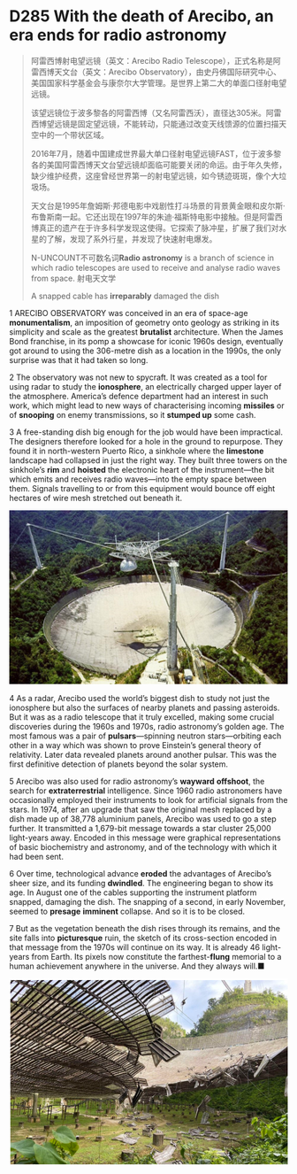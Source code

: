 # D285 With the death of Arecibo, an era ends for radio astronomy
> 阿雷西博射电望远镜（英文：Arecibo Radio Telescope），正式名称是阿雷西博天文台（英文：Arecibo Observatory），由史丹佛国际研究中心、美国国家科学基金会与康奈尔大学管理。是世界上第二大的单面口径射电望远镜。
 > 
> 该望远镜位于波多黎各的阿雷西博（又名阿雷西沃），直径达305米。阿雷西博望远镜是固定望远镜，不能转动，只能通过改变天线馈源的位置扫描天空中的一个带状区域。
 > 
> 2016年7月，随着中国建成世界最大单口径射电望远镜FAST，位于波多黎各的美国阿雷西博天文台望远镜却面临可能要关闭的命运。由于年久失修，缺少维护经费，这座曾经世界第一的射电望远镜，如今锈迹斑斑，像个大垃圾场。
 > 
> 天文台是1995年詹姆斯·邦德电影中戏剧性打斗场景的背景黄金眼和皮尔斯·布鲁斯南一起。它还出现在1997年的朱迪·福斯特电影中接触。但是阿雷西博真正的遗产在于许多科学发现这使得。它探索了脉冲星，扩展了我们对水星的了解，发现了系外行星，并发现了快速射电爆发。
 > 
> N-UNCOUNT不可数名词**Radio astronomy** is a branch of science in which radio telescopes are used to receive and analyse radio waves from space. 射电天文学
 > 
> A snapped cable has **irreparably** damaged the dish
 > 

1 ARECIBO OBSERVATORY was conceived in an era of space-age **monumentalism**, an imposition of geometry onto geology as striking in its simplicity and scale as the greatest **brutalist** architecture. When the James Bond franchise, in its pomp a showcase for iconic 1960s design, eventually got around to using the 306-metre dish as a location in the 1990s, the only surprise was that it had taken so long.

2 The observatory was not new to spycraft. It was created as a tool for using radar to study the **ionosphere**, an electrically charged upper layer of the atmosphere. America’s defence department had an interest in such work, which might lead to new ways of characterising incoming **missiles** or of **snooping** on enemy transmissions, so it **stumped up** some cash.

3 A free-standing dish big enough for the job would have been impractical. The designers therefore looked for a hole in the ground to repurpose. They found it in north-western Puerto Rico, a sinkhole where the **limestone** landscape had collapsed in just the right way. They built three towers on the sinkhole’s **rim** and **hoisted** the electronic heart of the instrument—the bit which emits and receives radio waves—into the empty space between them. Signals travelling to or from this equipment would bounce off eight hectares of wire mesh stretched out beneath it.

![](./img/boxcn3T7Ma1QD6JvJCEMN1CvJ9e.png)

4 As a radar, Arecibo used the world’s biggest dish to study not just the ionosphere but also the surfaces of nearby planets and passing asteroids. But it was as a radio telescope that it truly excelled, making some crucial discoveries during the 1960s and 1970s, radio astronomy’s golden age. The most famous was a pair of **pulsars**—spinning neutron stars—orbiting each other in a way which was shown to prove Einstein’s general theory of relativity. Later data revealed planets around another pulsar. This was the first definitive detection of planets beyond the solar system.

5 Arecibo was also used for radio astronomy’s **wayward** **offshoot**, the search for **extraterrestrial** intelligence. Since 1960 radio astronomers have occasionally employed their instruments to look for artificial signals from the stars. In 1974, after an upgrade that saw the original mesh replaced by a dish made up of 38,778 aluminium panels, Arecibo was used to go a step further. It transmitted a 1,679-bit message towards a star cluster 25,000 light-years away. Encoded in this message were graphical representations of basic biochemistry and astronomy, and of the technology with which it had been sent.

6 Over time, technological advance **eroded** the advantages of Arecibo’s sheer size, and its funding **dwindled**. The engineering began to show its age. In August one of the cables supporting the instrument platform snapped, damaging the dish. The snapping of a second, in early November, seemed to **presage** **imminent** collapse. And so it is to be closed.

7 But as the vegetation beneath the dish rises through its remains, and the site falls into **picturesque** ruin, the sketch of its cross-section encoded in that message from the 1970s will continue on its way. It is already 46 light-years from Earth. Its pixels now constitute the farthest-**flung** memorial to a human achievement anywhere in the universe. And they always will.■

![](./img/boxcnZHUKRSWkjqRGRWMqjXkI3e.png)

